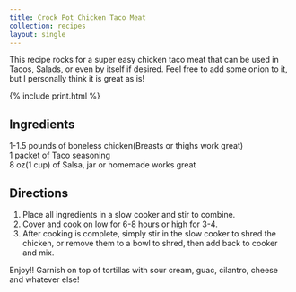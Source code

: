 ```yaml
---
title: Crock Pot Chicken Taco Meat
collection: recipes
layout: single
---
```


This recipe rocks for a super easy chicken taco meat that can be used in Tacos, Salads, or even by itself if desired.  Feel free to add some onion to it, but I personally think it is great as is!  

{% include print.html %}

## Ingredients  
1-1.5 pounds of boneless chicken(Breasts or thighs work great)  
1 packet of Taco seasoning  
8 oz(1 cup) of Salsa, jar or homemade works great  

## Directions

1. Place all ingredients in a slow cooker and stir to combine.  
2. Cover and cook on low for 6-8 hours or high for 3-4.  
3. After cooking is complete, simply stir in the slow cooker to shred the chicken, or remove them to a bowl to shred, then add back to cooker and mix.  

Enjoy!!  Garnish on top of tortillas with sour cream, guac, cilantro, cheese and whatever else!  